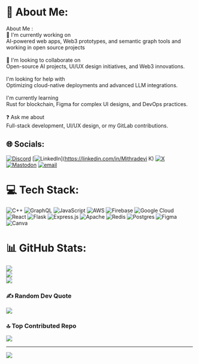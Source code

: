 # 💫 About Me:
 About Me :<br>🌌 I'm currently working on<br>AI-powered web apps, Web3 prototypes, and semantic graph tools and working in open source projects<br><br>🤝 I'm looking to collaborate on<br>Open-source AI projects, UI/UX design initiatives, and Web3 innovations.<br><br>I'm looking for help with<br>Optimizing cloud-native deployments and advanced LLM integrations.<br><br> I'm currently learning<br>Rust for blockchain, Figma for complex UI designs, and DevOps practices.<br><br>❓ Ask me about<br>Full-stack development, UI/UX design, or my GitLab contributions.<br>


## 🌐 Socials:
[![Discord](https://img.shields.io/badge/Discord-%237289DA.svg?logo=discord&logoColor=white)](https://discord.gg/mithradevik_85598) [![LinkedIn](https://img.shields.io/badge/LinkedIn-%230077B5.svg?logo=linkedin&logoColor=white)](https://linkedin.com/in/Mithradevi K) [![X](https://img.shields.io/badge/X-black.svg?logo=X&logoColor=white)](https://x.com/https://x.com/KMithradev76638) [![Mastodon](https://img.shields.io/badge/-MASTODON-%232B90D9?logo=mastodon&logoColor=white)](https://mastodon.social/@Mithradevi) [![email](https://img.shields.io/badge/Email-D14836?logo=gmail&logoColor=white)](mailto:mithradevik.cse2023@gmail.com) 

# 💻 Tech Stack:
![C++](https://img.shields.io/badge/c++-%2300599C.svg?style=for-the-badge&logo=c%2B%2B&logoColor=white) ![GraphQL](https://img.shields.io/badge/-GraphQL-E10098?style=for-the-badge&logo=graphql&logoColor=white) ![JavaScript](https://img.shields.io/badge/javascript-%23323330.svg?style=for-the-badge&logo=javascript&logoColor=%23F7DF1E) ![AWS](https://img.shields.io/badge/AWS-%23FF9900.svg?style=for-the-badge&logo=amazon-aws&logoColor=white) ![Firebase](https://img.shields.io/badge/firebase-%23039BE5.svg?style=for-the-badge&logo=firebase) ![Google Cloud](https://img.shields.io/badge/GoogleCloud-%234285F4.svg?style=for-the-badge&logo=google-cloud&logoColor=white) ![React](https://img.shields.io/badge/react-%2320232a.svg?style=for-the-badge&logo=react&logoColor=%2361DAFB) ![Flask](https://img.shields.io/badge/flask-%23000.svg?style=for-the-badge&logo=flask&logoColor=white) ![Express.js](https://img.shields.io/badge/express.js-%23404d59.svg?style=for-the-badge&logo=express&logoColor=%2361DAFB) ![Apache](https://img.shields.io/badge/apache-%23D42029.svg?style=for-the-badge&logo=apache&logoColor=white) ![Redis](https://img.shields.io/badge/redis-%23DD0031.svg?style=for-the-badge&logo=redis&logoColor=white) ![Postgres](https://img.shields.io/badge/postgres-%23316192.svg?style=for-the-badge&logo=postgresql&logoColor=white) ![Figma](https://img.shields.io/badge/figma-%23F24E1E.svg?style=for-the-badge&logo=figma&logoColor=white) ![Canva](https://img.shields.io/badge/Canva-%2300C4CC.svg?style=for-the-badge&logo=Canva&logoColor=white)
# 📊 GitHub Stats:
![](https://github-readme-stats.vercel.app/api?username=MITHRADEVIK3009&theme=dark&hide_border=false&include_all_commits=false&count_private=false)<br/>
![](https://nirzak-streak-stats.vercel.app/?user=MITHRADEVIK3009&theme=dark&hide_border=false)<br/>
![](https://github-readme-stats.vercel.app/api/top-langs/?username=MITHRADEVIK3009&theme=dark&hide_border=false&include_all_commits=false&count_private=false&layout=compact)

### ✍️ Random Dev Quote
![](https://quotes-github-readme.vercel.app/api?type=horizontal&theme=radical)

### 🔝 Top Contributed Repo
![](https://github-contributor-stats.vercel.app/api?username=MITHRADEVIK3009&limit=5&theme=dark&combine_all_yearly_contributions=true)

---
[![](https://visitcount.itsvg.in/api?id=MITHRADEVIK3009&icon=0&color=0)](https://visitcount.itsvg.in)

<!-- Proudly created with GPRM ( https://gprm.itsvg.in ) -->

